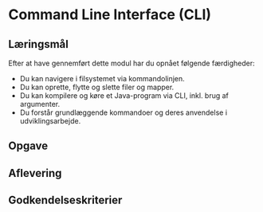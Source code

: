 # Command Line Interface (CLI)

## Læringsmål
Efter at have gennemført dette modul har du opnået følgende færdigheder:

 - Du kan navigere i filsystemet via kommandolinjen.
 - Du kan oprette, flytte og slette filer og mapper.
 - Du kan kompilere og køre et Java-program via CLI, inkl. brug af argumenter.
 - Du forstår grundlæggende kommandoer og deres anvendelse i udviklingsarbejde.
 
## Opgave

## Aflevering

## Godkendelseskriterier